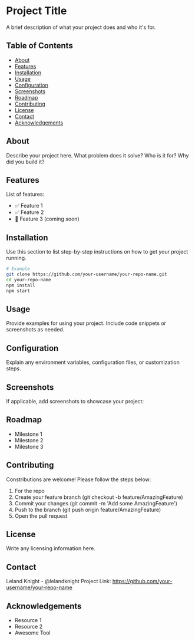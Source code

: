 # Project Title

A brief description of what your project does and who it's for.

## Table of Contents

- [About](#about)
- [Features](#features)
- [Installation](#installation)
- [Usage](#usage)
- [Configuration](#configuration)
- [Screenshots](#screenshots)
- [Roadmap](#roadmap)
- [Contributing](#contributing)
- [License](#license)
- [Contact](#contact)
- [Acknowledgements](#acknowledgements)

## About

Describe your project here. What problem does it solve? Who is it for? Why did you build it?

## Features

List of features:
- ✅ Feature 1
- ✅ Feature 2
- 🚧 Feature 3 (coming soon)

## Installation

Use this section to list step-by-step instructions on how to get your project running.

```bash
# Example
git clone https://github.com/your-username/your-repo-name.git
cd your-repo-name
npm install
npm start
```

## Usage

Provide examples for using your project. Include code snippets or screenshots as needed.

## Configuration

Explain any environment variables, configuration files, or customization steps.

## Screenshots

If applicable, add screenshots to showcase your project:

## Roadmap

 - Milestone 1
 - Milestone 2
 - Milestone 3

## Contributing

Constributions are welcome! Please follow the steps below:
1. For the repo
2. Create your feature branch (git checkout -b feature/AmazingFeature)
3. Commit your changes (git commit -m 'Add some AmazingFeature')
4. Push to the branch (git push origin feature/AmazingFeature)
5. Open the pull request

## License

Write any licensing information here.

## Contact

Leland Knight - @lelandknight
Project Link: https://github.com/your-username/your-repo-name

## Acknowledgements

- Resource 1
- Resource 2
- Awesome Tool
